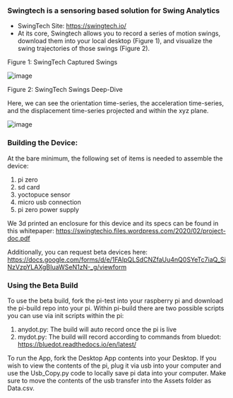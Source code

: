 ### Swingtech is a sensoring based solution for Swing Analytics 
  
* SwingTech Site: https://swingtech.io/
* At its core, Swingtech allows you to record a series of motion swings, download them into your local desktop (Figure 1), and visualize the swing trajectories of those swings (Figure 2).

Figure 1: SwingTech Captured Swings

![image](https://user-images.githubusercontent.com/16582383/119071386-8f97e580-b99e-11eb-9217-fe57bb822b4e.png)


Figure 2: SwingTech Swings Deep-Dive

Here, we can see the orientation time-series, the acceleration time-series, and the displacement time-series projected and within the xyz plane.

![image](https://user-images.githubusercontent.com/16582383/119071697-249ade80-b99f-11eb-85eb-0f288cf21918.png)

### Building the Device:

At the bare minimum, the following set of items is needed to assemble the device:
  1. pi zero
  2. sd card
  3. yoctopuce sensor
  4. micro usb connection
  5. pi zero power supply

We 3d printed an enclosure for this device and its specs can be found in this whitepaper: https://swingtechio.files.wordpress.com/2020/02/project-doc.pdf

Additionally, you can request beta devices here: 
https://docs.google.com/forms/d/e/1FAIpQLSdCNZfaUu4nQ0SYeTc7iaQ_SiNzVzpYLAXgBIuaWSeN1zN-_g/viewform

### Using the Beta Build 
To use the beta build, fork the pi-test into your raspberry pi and download the pi-build repo into your pi. Within pi-build there are two possible scripts you can use via init scripts within the pi:

  1. anydot.py: The build will auto record once the pi is live
  2. mydot.py: The build will record according to commands from bluedot: https://bluedot.readthedocs.io/en/latest/

To run the App, fork the Desktop App contents into your Desktop. If you wish to view the contents of the pi, plug it via usb into your computer and use the Usb_Copy.py code to locally save pi data into your computer. Make sure to move the contents of the usb transfer into the Assets folder as Data.csv.


